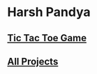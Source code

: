 # Harsh Pandya
## [Tic Tac Toe Game](https://hvp004.github.io/T3)
## [All Projects](https://github.com/hvp004 "Harsh Pandya")
